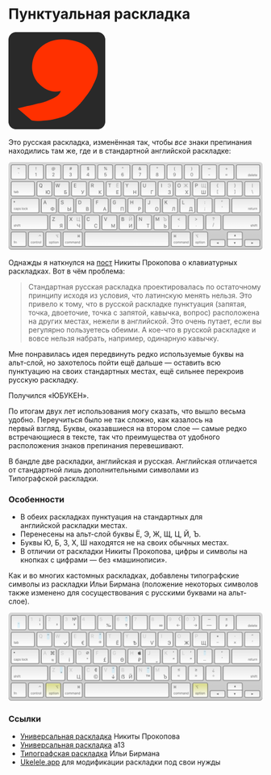 # Пунктуальная раскладка

![](./icon/icon.png)

Это русская раскладка, изменённая так, чтобы _все_ знаки препинания находились там же, где и в стандартной английской раскладке:

![](./img/Layout.png)

Однажды я наткнулся на [пост](https://tonsky.livejournal.com/318571.html) Никиты Прокопова о клавиатурных раскладках. Вот в чём проблема:

> Стандартная русская раскладка проектировалась по остаточному принципу исходя из условия, что латинскую менять нельзя. Это привело к тому, что в русской раскладке пунктуация (запятая, точка, двоеточие, точка с запятой, кавычка, вопрос) расположена на других местах, нежели в английской. Это очень путает, если вы регулярно пользуетесь обеими. А кое-что в русской раскладке и вовсе нельзя набрать, например, одинарную кавычку.

Мне понравилась идея передвинуть редко используемые буквы на альт-слой, но захотелось пойти ещё дальше — оставить всю пунктуацию на своих стандартных местах, ещё сильнее перекроив русскую раскладку.

Получился «ЮБУКЕН».

По итогам двух лет использования могу сказать, что вышло весьма удобно. Переучиться было не так сложно, как казалось на первый взгляд. Буквы, оказавшиеся на втором слое — самые редко встречающиеся в тексте, так что преимущества от удобного расположения знаков препинания перевешивают.

В бандле две раскладки, английская и русская. Английская отличается от стандартной лишь дополнительными символами из Типографской раскладки.

### Особенности

- В обеих раскладках пунктуация на стандартных для английской раскладки местах.
- Перенесены на альт-слой буквы Ё, Э, Ж, Щ, Ц, Й, Ъ.
- Буквы Ю, Б, З, Х, Ш находятся не на своих обычных местах.
- В отличии от раскладки Никиты Прокопова, цифры и символы на кнопках с цифрами — без «машинописи».

Как и во многих кастомных раскладках, добавлены типографские символы из раскладки Ильи Бирмана (положение некоторых символов также изменено для сосуществования с русскими буквами на альт-слое).

![](./img/Layout-opt.png)



### Ссылки

- [Универсальная раскладка](https://github.com/tonsky/Universal-Layout) Никиты Прокопова
- [Универсальная раскладка](https://github.com/a13/xkb-custom) a13
- [Типографская раскладка](https://ilyabirman.ru/projects/typography-layout) Ильи Бирмана
- [Ukelele.app](http://scripts.sil.org/ukelele) для модификации раскладки под свои нужды